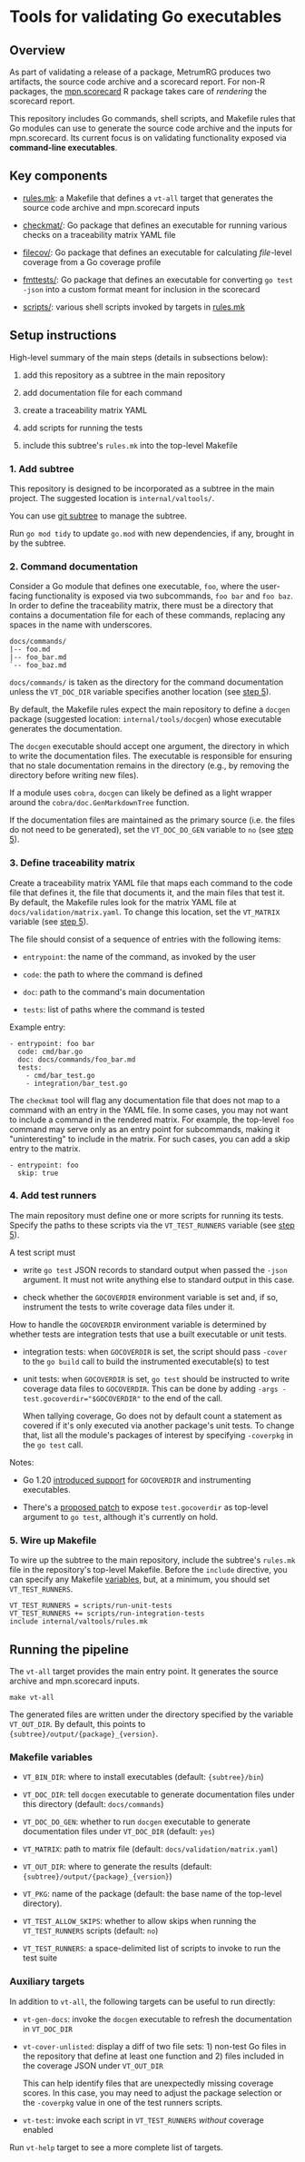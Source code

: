 
Tools for validating Go executables
===================================


Overview
--------

As part of validating a release of a package, MetrumRG produces two
artifacts, the source code archive and a scorecard report.  For non-R
packages, the [mpn.scorecard][ms] R package takes care of *rendering*
the scorecard report.

[ms]: https://github.com/metrumresearchgroup/mpn.scorecard

This repository includes Go commands, shell scripts, and Makefile
rules that Go modules can use to generate the source code archive and
the inputs for mpn.scorecard.  Its current focus is on validating
functionality exposed via **command-line executables**.


Key components
--------------

 * [rules.mk][]: a Makefile that defines a `vt-all` target that
   generates the source code archive and mpn.scorecard inputs

 * [checkmat/][]: Go package that defines an executable for running
   various checks on a traceability matrix YAML file

 * [filecov/][]: Go package that defines an executable for calculating
    *file*-level coverage from a Go coverage profile

 * [fmttests/][]: Go package that defines an executable for converting
   `go test -json` into a custom format meant for inclusion in the
   scorecard

 * [scripts/][]: various shell scripts invoked by targets in
   [rules.mk][]

[rules.mk]: ./rules.mk
[checkmat/]: ./checkmat
[filecov/]: ./filecov
[fmttests/]: ./fmttests
[scripts/]: ./scripts/


Setup instructions
------------------

High-level summary of the main steps (details in subsections below):

 1. add this repository as a subtree in the main repository

 2. add documentation file for each command

 3. create a traceability matrix YAML

 4. add scripts for running the tests

 5. include this subtree's `rules.mk` into the top-level Makefile

### 1. Add subtree

This repository is designed to be incorporated as a subtree in the
main project.  The suggested location is `internal/valtools/`.

You can use [git subtree][gs] to manage the subtree.

[gs]: https://manpages.debian.org/stable/git-man/git-subtree.1.en.html

Run `go mod tidy` to update `go.mod` with new dependencies, if any,
brought in by the subtree.

### 2. Command documentation

Consider a Go module that defines one executable, `foo`, where the
user-facing functionality is exposed via two subcommands, `foo bar`
and `foo baz`.  In order to define the traceability matrix, there must
be a directory that contains a documentation file for each of these
commands, replacing any spaces in the name with underscores.

    docs/commands/
    |-- foo.md
    |-- foo_bar.md
    `-- foo_baz.md

`docs/commands/` is taken as the directory for the command
documentation unless the `VT_DOC_DIR` variable specifies another
location (see [step 5](#step5)).

By default, the Makefile rules expect the main repository to define a
`docgen` package (suggested location: `internal/tools/docgen`) whose
executable generates the documentation.

The `docgen` executable should accept one argument, the directory in
which to write the documentation files.  The executable is responsible
for ensuring that no stale documentation remains in the directory
(e.g., by removing the directory before writing new files).

If a module uses `cobra`, `docgen` can likely be defined as a light
wrapper around the `cobra/doc.GenMarkdownTree` function.

If the documentation files are maintained as the primary source
(i.e. the files do not need to be generated), set the `VT_DOC_DO_GEN`
variable to `no` (see [step 5](#step5)).

### 3. Define traceability matrix

Create a traceability matrix YAML file that maps each command to the
code file that defines it, the file that documents it, and the main
files that test it.  By default, the Makefile rules look for the
matrix YAML file at `docs/validation/matrix.yaml`.  To change this
location, set the `VT_MATRIX` variable (see [step 5](#step5)).

The file should consist of a sequence of entries with the following
items:

 * `entrypoint`: the name of the command, as invoked by the user

 * `code`: the path to where the command is defined

 * `doc`: path to the command's main documentation

 * `tests`: list of paths where the command is tested

Example entry:

    - entrypoint: foo bar
      code: cmd/bar.go
      doc: docs/commands/foo_bar.md
      tests:
        - cmd/bar_test.go
        - integration/bar_test.go

The `checkmat` tool will flag any documentation file that does not map
to a command with an entry in the YAML file.  In some cases, you may
not want to include a command in the rendered matrix.  For example,
the top-level `foo` command may serve only as an entry point for
subcommands, making it "uninteresting" to include in the matrix.  For
such cases, you can add a skip entry to the matrix.

    - entrypoint: foo
      skip: true

### 4. Add test runners

The main repository must define one or more scripts for running its
tests.  Specify the paths to these scripts via the `VT_TEST_RUNNERS`
variable (see [step 5](#step5)).

A test script must

 * write `go test` JSON records to standard output when passed the
   `-json` argument.  It must not write anything else to standard
   output in this case.

 * check whether the `GOCOVERDIR` environment variable is set and, if
   so, instrument the tests to write coverage data files under it.

How to handle the `GOCOVERDIR` environment variable is determined by
whether tests are integration tests that use a built executable or
unit tests.

 * integration tests: when `GOCOVERDIR` is set, the script should pass
   `-cover` to the `go build` call to build the instrumented
   executable(s) to test

 * unit tests: when `GOCOVERDIR` is set, `go test` should be
   instructed to write coverage data files to `GOCOVERDIR`.  This can
   be done by adding `-args -test.gocoverdir="$GOCOVERDIR"` to the end
   of the call.

   When tallying coverage, Go does not by default count a statement as
   covered if it's only executed via another package's unit tests.  To
   change that, list all the module's packages of interest by
   specifying `-coverpkg` in the `go test` call.

Notes:

 * Go 1.20 [introduced support][newcov] for `GOCOVERDIR` and
   instrumenting executables.

 * There's a [proposed patch][covarg] to expose `test.gocoverdir` as
   top-level argument to `go test`, although it's currently on hold.

[newcov]: https://go.dev/blog/integration-test-coverage
[covarg]: https://go-review.googlesource.com/c/go/+/456595/14


<a id="step5"></a>

### 5. Wire up Makefile

To wire up the subtree to the main repository, include the subtree's
`rules.mk` file in the repository's top-level Makefile.  Before the
`include` directive, you can specify any Makefile [variables](#vars),
but, at a minimum, you should set `VT_TEST_RUNNERS`.

    VT_TEST_RUNNERS = scripts/run-unit-tests
    VT_TEST_RUNNERS += scripts/run-integration-tests
    include internal/valtools/rules.mk


Running the pipeline
--------------------

The `vt-all` target provides the main entry point.  It generates the
source archive and mpn.scorecard inputs.

    make vt-all

The generated files are written under the directory specified by the
variable `VT_OUT_DIR`.  By default, this points to
`{subtree}/output/{package}_{version}`.

<a id="vars"></a>

### Makefile variables

 * `VT_BIN_DIR`: where to install executables (default:
   `{subtree}/bin`)

 * `VT_DOC_DIR`: tell `docgen` executable to generate documentation
   files under this directory (default: `docs/commands`)

 * `VT_DOC_DO_GEN`: whether to run `docgen` executable to generate
   documentation files under `VT_DOC_DIR` (default: `yes`)

 * `VT_MATRIX`: path to matrix file (default:
   `docs/validation/matrix.yaml`)

 * `VT_OUT_DIR`: where to generate the results (default:
   `{subtree}/output/{package}_{version}`)

 * `VT_PKG`: name of the package (default: the base name of the
   top-level directory).

 * `VT_TEST_ALLOW_SKIPS`: whether to allow skips when running the
   `VT_TEST_RUNNERS` scripts (default: `no`)

 * `VT_TEST_RUNNERS`: a space-delimited list of scripts to invoke to
   run the test suite

### Auxiliary targets

In addition to `vt-all`, the following targets can be useful to run
directly:

 * `vt-gen-docs`: invoke the `docgen` executable to refresh the
   documentation in `VT_DOC_DIR`

 * `vt-cover-unlisted`: display a diff of two file sets: 1) non-test
   Go files in the repository that define at least one function and 2)
   files included in the coverage JSON under `VT_OUT_DIR`

   This can help identify files that are unexpectedly missing coverage
   scores.  In this case, you may need to adjust the package selection
   or the `-coverpkg` value in one of the test runners scripts.

 * `vt-test`: invoke each script in `VT_TEST_RUNNERS` *without*
   coverage enabled

Run `vt-help` target to see a more complete list of targets.
